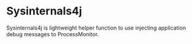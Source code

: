 Sysinternals4j
==============

Sysinternals4j is lightweight helper function to use injecting application debug messages to ProcessMonitor.
